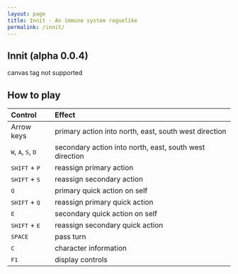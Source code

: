 ```yaml
---
layout: page
title: Innit - An immune system roguelike
permalink: /innit/
---
```


## Innit (alpha 0.0.4)

<canvas id="canvas" height="450" width="750">
    canvas tag not supported
</canvas>
<script src="/wasm/innit.js"></script>
<script>
    var arrow_keys_handler = function(e) {
        switch(e.code) {
            case "ArrowUp": case "ArrowDown": case "ArrowLeft": case "ArrowRight":
            case "Space": e.preventDefault(); break;
            default: break; // do not block other keys
        }
    };
    window.addEventListener("keydown", arrow_keys_handler, false);
    window.addEventListener("load", async () => {
        await wasm_bindgen("/wasm/innit_bg.wasm");
    });
</script>

<!-- [Play in dedicated tab](https://micutio.github.io/innit.html) -->

## How to play

| Control                                                | Effect                                                  |
| :----------------------------------------------------- | :------------------------------------------------------ |
| Arrow keys                                             | primary action into north, east, south west direction   |
| <kbd>W</kbd>, <kbd>A</kbd>, <kbd>S</kbd>, <kbd>D</kbd> | secondary action into north, east, south west direction |
| <kbd>SHIFT</kbd> + <kbd>P</kbd>                        | reassign primary action                                 |
| <kbd>SHIFT</kbd> + <kbd>S</kbd>                        | reassign secondary action                               |
| <kbd>Q</kbd>                                           | primary quick action on self                            |
| <kbd>SHIFT</kbd> + <kbd>Q</kbd>                        | reassign primary quick action                           |
| <kbd>E</kbd>                                           | secondary quick action on self                          |
| <kbd>SHIFT</kbd> + <kbd>E</kbd>                        | reassign secondary quick action                         |
| <kbd>SPACE</kbd>                                       | pass turn                                               |
| <kbd>C</kbd>                                           | character information                                   |
| <kbd>F1</kbd>                                          | display controls                                        |

